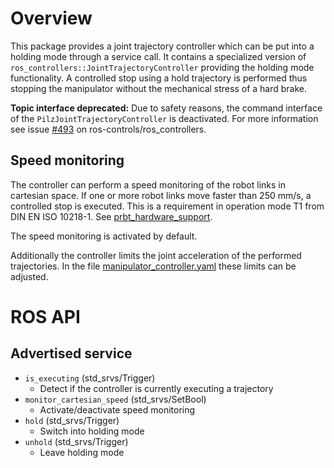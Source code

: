 # Overview
This package provides a joint trajectory controller which can be put into a holding mode through a service call.
It contains a specialized version of `ros_controllers::JointTrajectoryController` providing the holding mode functionality.
A controlled stop using a hold trajectory is performed thus stopping the manipulator without the mechanical stress of a hard brake.

**Topic interface deprecated:**
Due to safety reasons, the command interface of the `PilzJointTrajectoryController` is deactivated. For more information
see issue [#493](https://github.com/ros-controls/ros_controllers/issues/493) on ros-controls/ros_controllers.

## Speed monitoring
The controller can perform a speed monitoring of the robot links in cartesian space. If one or more robot links move faster than 250 mm/s, a controlled stop is executed. This is a requirement in operation mode T1 from DIN EN ISO 10218-1. See [prbt_hardware_support](https://github.com/PilzDE/pilz_robots/blob/melodic-devel/prbt_hardware_support).

The speed monitoring is activated by default.

Additionally the controller limits the joint acceleration of the performed trajectories. In the file [manipulator_controller.yaml](https://github.com/PilzDE/pilz_robots/blob/melodic-devel/prbt_support/config/manipulator_controller.yaml) these limits can be adjusted.

# ROS API
## Advertised service
- `is_executing` (std_srvs/Trigger)
  - Detect if the controller is currently executing a trajectory
- `monitor_cartesian_speed` (std_srvs/SetBool)
  - Activate/deactivate speed monitoring
- `hold` (std_srvs/Trigger)
  - Switch into holding mode
- `unhold` (std_srvs/Trigger)
  - Leave holding mode
